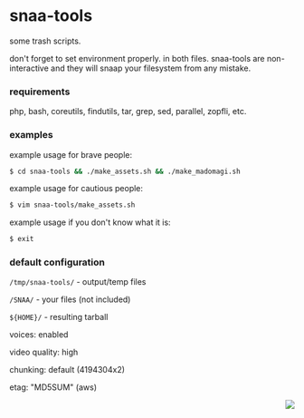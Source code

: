 # snaa-tools

some trash scripts.

don't forget to set environment properly. in both files.
snaa-tools are non-interactive and they will snaap your filesystem from any mistake.

### requirements
php, bash, coreutils, findutils, tar, grep, sed, parallel, zopfli, etc.

### examples
example usage for brave people:
```sh
$ cd snaa-tools && ./make_assets.sh && ./make_madomagi.sh
```

example usage for cautious people:
```sh
$ vim snaa-tools/make_assets.sh
```

example usage if you don't know what it is:
```sh
$ exit
```

### default configuration
`/tmp/snaa-tools/` - output/temp files

`/SNAA/` - your files (not included)

`${HOME}/` - resulting tarball

voices: enabled

video quality: high

chunking: default (4194304x2)

etag: "MD5SUM" (aws)

<p align="right"><img src="https://xn--80aalyho.xn--p1ai/magireco/NAgitan/img/mumiwhy.png" /></p>
